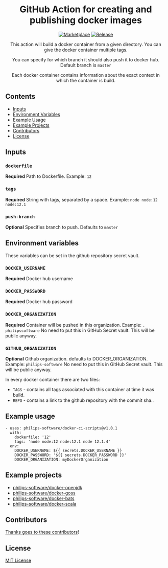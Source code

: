 <div align="center">

# GitHub Action for creating and publishing docker images 

[![Marketplace](https://img.shields.io/badge/GitHub-Marketplace-green.svg)](https://github.com/marketplace/actions/docker-build-and-publish) [![Release](https://img.shields.io/github/release/philips-software/docker-ci-scripts.svg)](https://github.com/philips-software/docker-ci-scripts/releases)

This action will build a docker container from a given directory. You can give the docker container multiple tags.

You can specify for which branch it should also push it to docker hub. Default branch is `master`

Each docker container contains information about the exact context in which the container is build.
</div>

## Contents

- [Inputs](#inputs)
- [Environment Variables](#environment-variables)
- [Example Usage](#example-usage)
- [Example Projects](#example-projects)
- [Contributors](#contributors)
- [License](#license)

## Inputs

### `dockerfile`

**Required** Path to Dockerfile. Example: `12`

### `tags`

**Required** String with tags, separated by a space. Example: `node node:12 node:12.1`

### `push-branch`

**Optional** Specifies branch to push. Defaults to `master`

## Environment variables

These variables can be set in the github repository secret vault.

### `DOCKER_USERNAME`

**Required** Docker hub username

### `DOCKER_PASSWORD`

**Required**  Docker hub password

### `DOCKER_ORGANIZATION`

**Required** Container will be pushed in this organization. Example: `. philipssoftware`
No need to put this in GitHub Secret vault. This will be public anyway.

### `GITHUB_ORGANIZATION`

**Optional** Github organization. defaults to DOCKER_ORGANIZATION. Example: `philips-software`
No need to put this in GitHub Secret vault. This will be public anyway.

In every docker container there are two files:
- `TAGS` - contains all tags associated with this container at time it was build.
- `REPO` - contains a link to the github repository with the commit sha..

## Example usage

```
- uses: philips-software/docker-ci-scripts@v1.0.1
  with:
    dockerfile: '12'
    tags: 'node node:12 node:12.1 node 12.1.4'
  env:
    DOCKER_USERNAME: ${{ secrets.DOCKER_USERNAME }}
    DOCKER_PASSWORD: '${{ secrets.DOCKER_PASSWORD }}'
    DOCKER_ORGANIZATION: myDockerOrganization
```

## Example projects

- [philips-software/docker-openjdk](https://github.com/philips-software/docker-openjdk)
- [philips-software/docker-goss](https://github.com/philips-software/docker-goss)
- [philips-software/docker-bats](https://github.com/philips-software/docker-bats)
- [philips-software/docker-scala](https://github.com/philips-software/docker-scala)

## Contributors

[Thanks goes to these contributors](https://github.com/philips-software/docker-ci-scripts/graphs/contributors)!

## License

[MIT License](./LICENSE)
